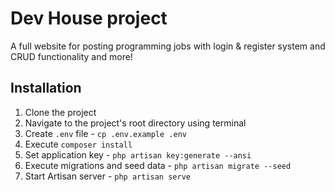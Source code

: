 # Dev House project

A full website for posting programming jobs with login & register system and CRUD functionality and more!

## Installation
1. Clone the project
2. Navigate to the project's root directory using terminal
3. Create `.env` file - `cp .env.example .env`
4. Execute `composer install`
5. Set application key - `php artisan key:generate --ansi`
6. Execute migrations and seed data - `php artisan migrate --seed`
7. Start Artisan server - `php artisan serve`